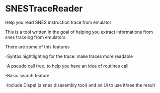 # SNESTraceReader
Help you read SNES instruction trace from emulator

This is a tool written in the goal of helping you extract informations from snes tracelog from emulators.

There are some of this features

-Syntax hightlighting for the trace: make traces more readable

-A pseudo call tree, to help you have an idea of routines call

-Basic search feature

-Include Dispel (a snes disasembly tool) and an Ui to use it/see the result
